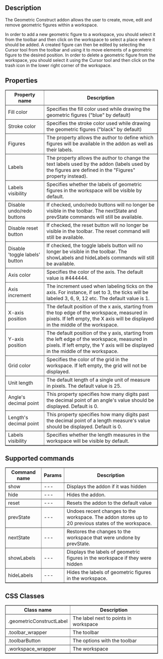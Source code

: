 ## Description

The Geometric Construct addon allows the user to create, move, edit and remove geometric figures within a workspace.

In order to add a new geometric figure to a workspace, you should select it from the toolbar and then click on the workspace to select a place where it should be added. A created figure can then be edited by selecting the Cursor tool from the toolbar and using it to move elements of a geometric figure to the desired position. In order to delete a geometric figure from the workspace, you should select it using the Cursor tool and then click on the trash icon in the lower right corner of the workspace.

## Properties

<table border='1'>
<tbody>
    <tr>
        <th>Property name</th>
        <th>Description</th>
    </tr>
    <tr>
        <td>Fill color</td>
        <td>Specifies the fill color used while drawing the geometric figures ("blue" by default)</td>
    </tr>
    <tr>
        <td>Stroke color</td>
        <td>Specifies the stroke color used while drawing the geometric figures ("black" by default)</td>
    </tr>
    <tr>
        <td>Figures</td>
        <td>The property allows the author to define which figures will be available in the addon as well as their labels.</td>
    </tr>
    <tr>
        <td>Labels</td>
        <td>The property allows the author to change the text labels used by the addon (labels used by the figures are defined in the "Figures" property instead).</td>
    </tr>
    <tr>
        <td>Labels visibility</td>
        <td>Specifies whether the labels of geometric figures in the workspace will be visible by default.</td>
    </tr>
    <tr>
        <td>Disable undo/redo buttons</td>
        <td>If checked, undo/redo buttons will no longer be visible in the toolbar. The nextState and prevState commands will still be available.</td>
    </tr>
    <tr>
        <td>Disable reset button</td>
        <td>If checked, the reset button will no longer be visible in the toolbar. The reset command will still be available.</td>
    </tr>
    <tr>
        <td>Disable 'toggle labels' button</td>
        <td>If checked, the toggle labels button will no longer be visible in the toolbar. The showLabels and hideLabels commands will still be available.</td>
    </tr>
    <tr>
        <td>Axis color</td>
        <td>Specifies the color of the axis. The default value is #444444.</td>
    </tr>
    <tr>
        <td>Axis increment</td>
        <td>The increment used when labeling ticks on the axis. For instance, if set to 3, the ticks will be labeled 3, 6, 9, 12 etc. The default value is 1.</td>
    </tr>
    <tr>
        <td>X-axis position</td>
        <td>The default position of the x axis, starting from the top edge of the workspace, measured in pixels. If left empty, the X axis will be displayed in the middle of the workspace.</td>
    </tr>
    <tr>
        <td>Y-axis position</td>
        <td>The default position of the y axis, starting from the left edge of the workspace, measured in pixels. If left empty, the Y axis will be displayed in the middle of the workspace.</td>
    </tr>
    <tr>
        <td>Grid color</td>
        <td>Specifies the color of the grid in the workspace. If left empty, the grid will not be displayed.</td>
    </tr>
    <tr>
        <td>Unit length</td>
        <td>The default length of a single unit of measure in pixels. The default value is 25.</td>
    </tr>
    <tr>
        <td>Angle's decimal point</td>
        <td>This property specifies how many digits past the decimal point of an angle's value should be displayed. Default is 0.</td>
    </tr>
    <tr>
        <td>Length's decimal point</td>
        <td>This property specifies how many digits past the decimal point of a length measure's value should be displayed. Default is 0.</td>
    </tr>
    <tr>
        <td>Labels visibility</td>
        <td>Specifies whether the length measures in the workspace will be visible by default.</td>
    </tr>
</tbody>
</table>


## Supported commands
<table border='1'>
<tbody>
    <tr>
        <th>Command name</th>
        <th>Params</th>
        <th>Description</th>
    </tr>
    <tr>
        <td>show</td>
        <td>---</td>
        <td>Displays the addon if it was hidden</td>
    </tr>
    <tr>
        <td>hide</td>
        <td>---</td>
        <td>Hides the addon.</td>
    </tr>
    <tr>
        <td>reset</td>
        <td>---</td>
        <td>Resets the addon to the default value</td>
    </tr>
    <tr>
        <td>prevState</td>
        <td>---</td>
        <td>Undoes recent changes to the workspace. The addon stores up to 20 previous states of the workspace.</td>
    </tr>
    <tr>
        <td>nextState</td>
        <td>---</td>
        <td>Restores the changes to the workspace that were undone by prevState.</td>
    </tr>
    <tr>
        <td>showLabels</td>
        <td>---</td>
        <td>Displays the labels of geometric figures in the workspace if they were hidden</td>
    </tr>
    <tr>
        <td>hideLabels</td>
        <td>---</td>
        <td>Hides the labels of geometric figures in the workspace.</td>
    </tr>
</tbody>
</table>

## CSS Classes

<table border='1'>
    <tr>
        <th>Class name</th>
        <th>Description</th>
    </tr>
    <tr>
        <td>.geometricConstructLabel</td>
        <td>The label next to points in workspace</td>
    </tr>
    <tr>
        <td>.toolbar_wrapper</td>
        <td>The toolbar</td>
    </tr>
    <tr>
        <td>.toolbarButton</td>
        <td>The options with the toolbar</td>
    </tr>
    <tr>
        <td>.workspace_wrapper</td>
        <td>The workspace</td>
    </tr>
</table>
